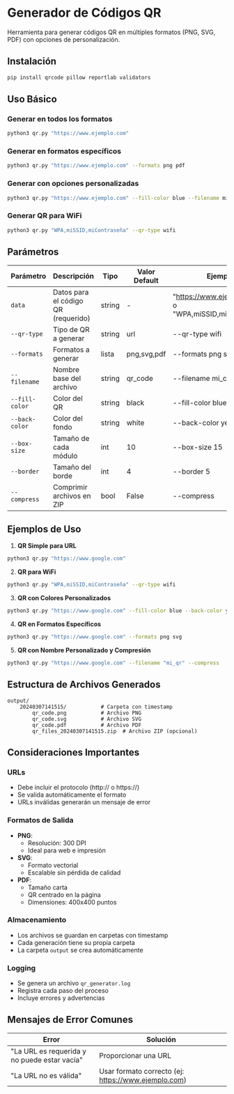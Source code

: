# Generador de Códigos QR

Herramienta para generar códigos QR en múltiples formatos (PNG, SVG, PDF) con opciones de personalización.

## Instalación

```bash
pip install qrcode pillow reportlab validators
```

## Uso Básico

### Generar en todos los formatos

```bash
python3 qr.py "https://www.ejemplo.com"
```

### Generar en formatos específicos

```bash
python3 qr.py "https://www.ejemplo.com" --formats png pdf
```

### Generar con opciones personalizadas

```bash
python3 qr.py "https://www.ejemplo.com" --fill-color blue --filename mi_qr --compress
```

### Generar QR para WiFi

```bash
python3 qr.py "WPA,miSSID,miContraseña" --qr-type wifi
```

## Parámetros

| Parámetro      | Descripción                         | Tipo   | Valor Default | Ejemplo                                               |
| -------------- | ----------------------------------- | ------ | ------------- | ----------------------------------------------------- |
| `data`         | Datos para el código QR (requerido) | string | -             | "https://www.ejemplo.com" o "WPA,miSSID,miContraseña" |
| `--qr-type`    | Tipo de QR a generar                | string | url           | --qr-type wifi                                        |
| `--formats`    | Formatos a generar                  | lista  | png,svg,pdf   | --formats png svg                                     |
| `--filename`   | Nombre base del archivo             | string | qr_code       | --filename mi_codigo                                  |
| `--fill-color` | Color del QR                        | string | black         | --fill-color blue                                     |
| `--back-color` | Color del fondo                     | string | white         | --back-color yellow                                   |
| `--box-size`   | Tamaño de cada módulo               | int    | 10            | --box-size 15                                         |
| `--border`     | Tamaño del borde                    | int    | 4             | --border 5                                            |
| `--compress`   | Comprimir archivos en ZIP           | bool   | False         | --compress                                            |

## Ejemplos de Uso

1. **QR Simple para URL**

```bash
python3 qr.py "https://www.google.com"
```

2. **QR para WiFi**

```bash
python3 qr.py "WPA,miSSID,miContraseña" --qr-type wifi
```

3. **QR con Colores Personalizados**

```bash
python3 qr.py "https://www.google.com" --fill-color blue --back-color yellow
```

4. **QR en Formatos Específicos**

```bash
python3 qr.py "https://www.google.com" --formats png svg
```

5. **QR con Nombre Personalizado y Compresión**

```bash
python3 qr.py "https://www.google.com" --filename "mi_qr" --compress
```

## Estructura de Archivos Generados

```
output/
    20240307141515/           # Carpeta con timestamp
        qr_code.png           # Archivo PNG
        qr_code.svg           # Archivo SVG
        qr_code.pdf           # Archivo PDF
        qr_files_20240307141515.zip  # Archivo ZIP (opcional)
```

## Consideraciones Importantes

### URLs

- Debe incluir el protocolo (http:// o https://)
- Se valida automáticamente el formato
- URLs inválidas generarán un mensaje de error

### Formatos de Salida

- **PNG**:
  - Resolución: 300 DPI
  - Ideal para web e impresión
- **SVG**:
  - Formato vectorial
  - Escalable sin pérdida de calidad
- **PDF**:
  - Tamaño carta
  - QR centrado en la página
  - Dimensiones: 400x400 puntos

### Almacenamiento

- Los archivos se guardan en carpetas con timestamp
- Cada generación tiene su propia carpeta
- La carpeta `output` se crea automáticamente

### Logging

- Se genera un archivo `qr_generator.log`
- Registra cada paso del proceso
- Incluye errores y advertencias

## Mensajes de Error Comunes

| Error                                        | Solución                                            |
| -------------------------------------------- | --------------------------------------------------- |
| "La URL es requerida y no puede estar vacía" | Proporcionar una URL                                |
| "La URL no es válida"                        | Usar formato correcto (ej: https://www.ejemplo.com) |

```

```
